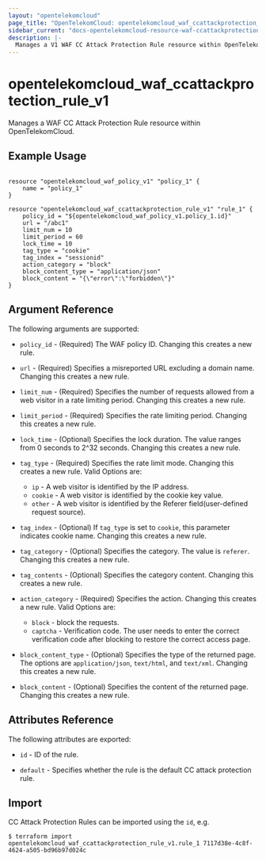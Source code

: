 ```yaml
---
layout: "opentelekomcloud"
page_title: "OpenTelekomCloud: opentelekomcloud_waf_ccattackprotection_rule_v1"
sidebar_current: "docs-opentelekomcloud-resource-waf-ccattackprotection-rule-v1"
description: |-
  Manages a V1 WAF CC Attack Protection Rule resource within OpenTelekomCloud.
---
```


# opentelekomcloud_waf_ccattackprotection_rule_v1

Manages a WAF CC Attack Protection Rule resource within OpenTelekomCloud.

## Example Usage

```hcl

resource "opentelekomcloud_waf_policy_v1" "policy_1" {
	name = "policy_1"
}

resource "opentelekomcloud_waf_ccattackprotection_rule_v1" "rule_1" {
	policy_id = "${opentelekomcloud_waf_policy_v1.policy_1.id}"
	url = "/abc1"
	limit_num = 10
	limit_period = 60
	lock_time = 10
	tag_type = "cookie"
	tag_index = "sessionid"
	action_category = "block"
	block_content_type = "application/json"
	block_content = "{\"error\":\"forbidden\"}"
}

```

## Argument Reference

The following arguments are supported:

* `policy_id` - (Required) The WAF policy ID. Changing this creates a new rule.

* `url` - (Required) Specifies a misreported URL excluding a domain name. Changing this creates a new rule.

* `limit_num` - (Required) Specifies the number of requests allowed from a web visitor in a rate limiting period. Changing this creates a new rule.

* `limit_period` - (Required) Specifies the rate limiting period. Changing this creates a new rule.

* `lock_time` - (Optional) Specifies the lock duration. The value ranges from 0 seconds to 2^32 seconds. Changing this creates a new rule.

* `tag_type` - (Required) Specifies the rate limit mode. Changing this creates a new rule. Valid Options are:
	* `ip` - A web visitor is identified by the IP address.
	* `cookie` - A web visitor is identified by the cookie key value.
	* `other` - A web visitor is identified by the Referer field(user-defined request source).

* `tag_index` - (Optional) If `tag_type` is set to `cookie`, this parameter indicates cookie name. Changing this creates a new rule.

* `tag_category` - (Optional) Specifies the category. The value is `referer`. Changing this creates a new rule.

* `tag_contents` - (Optional) Specifies the category content. Changing this creates a new rule.

* `action_category` - (Required) Specifies the action. Changing this creates a new rule. Valid Options are:
	* `block` - block the requests.
	* `captcha` - Verification code. The user needs to enter the correct verification code after blocking to restore the correct access page.

* `block_content_type` - (Optional) Specifies the type of the returned page. The options are `application/json`, `text/html`, and `text/xml`. Changing this creates a new rule.

* `block_content` - (Optional) Specifies the content of the returned page. Changing this creates a new rule.


## Attributes Reference

The following attributes are exported:

* `id` -  ID of the rule.

* `default` - Specifies whether the rule is the default CC attack protection rule.

## Import

CC Attack Protection Rules can be imported using the `id`, e.g.

```
$ terraform import opentelekomcloud_waf_ccattackprotection_rule_v1.rule_1 7117d38e-4c8f-4624-a505-bd96b97d024c
```
